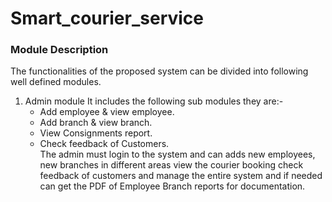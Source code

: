 # Smart_courier_service
### Module Description ###

The functionalities of the proposed system can be divided into following well defined modules.
1.	Admin module
    It includes the following sub modules they are:-
	* Add employee & view employee.
	* Add branch & view branch.
	* View Consignments report.
	* Check feedback of Customers. <br/>
The admin must login to the system and can adds new employees, new branches in different areas view the courier booking check feedback of customers and manage the entire system and if needed can get the PDF of Employee Branch reports for documentation. 




